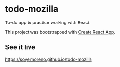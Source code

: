 # todo-mozilla

To-do app to practice working with React.

This project was bootstrapped with [Create React App](https://github.com/facebook/create-react-app).

## See it live

https://soyelmoreno.github.io/todo-mozilla
